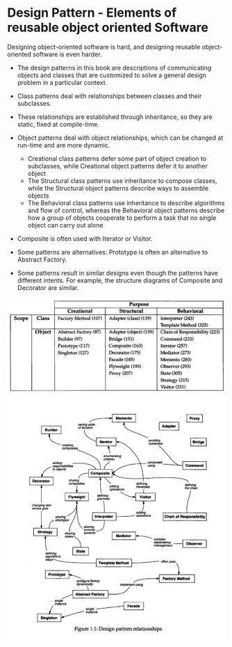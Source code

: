 # Design Pattern - Elements of reusable object oriented Software

Designing object-oriented software is hard, and designing reusable object-oriented software is even harder.

- The design patterns in this book are descriptions of communicating objects and classes that are customized to solve a general design problem in a particular context.

- Class patterns deal with relationships between classes and their subclasses. 
- These relationships are established through inheritance, so they are static, fixed at compile-time.

- Object patterns deal with object relationships, which can be changed at run-time and are more dynamic.
    - Creational class patterns defer some part of object creation to subclasses, while Creational object patterns defer it to another object
    - The Structural class patterns use inheritance to compose classes, while the Structural object patterns describe ways to assemble objects 
    - The Behavioral class patterns use inheritance to describe algorithms and flow of control, whereas the Behavioral object patterns describe how a group of objects cooperate to perform a task that no single object can carry out alone

- Composite is often used with Iterator or Visitor. 
- Some patterns are alternatives: Prototype is often an alternative to Abstract Factory. 
- Some patterns result in similar designs even though the patterns have different intents. For example, the structure diagrams of Composite and Decorator are similar.


![](./screen/Design%20Pattern.png)
![](./screen/Design%20Pattern%20Relations.png)
